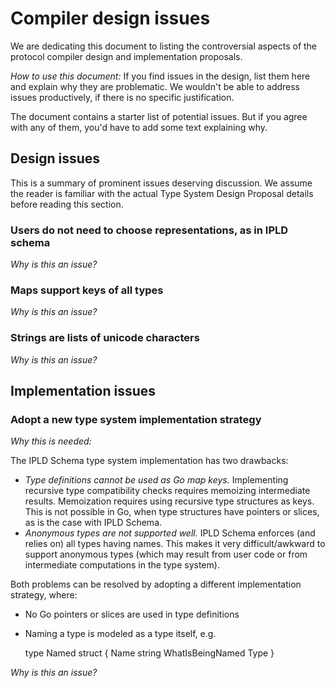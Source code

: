 # Compiler design issues

We are dedicating this document to listing the controversial aspects of the protocol compiler design and implementation proposals.

_How to use this document:_ If you find issues in the design, list them here and explain why they are problematic. We wouldn't be able to address issues productively, if there is no specific justification.

The document contains a starter list of potential issues. But if you agree with any of them, you'd have to add some text explaining why.

## Design issues

This is a summary of prominent issues deserving discussion. We assume the reader is familiar with the actual Type System Design Proposal details before reading this section.

### Users do not need to choose representations, as in IPLD schema

*Why is this an issue?*

### Maps support keys of all types

*Why is this an issue?*

### Strings are lists of unicode characters

*Why is this an issue?*

## Implementation issues

### Adopt a new type system implementation strategy

*Why this is needed:*

The IPLD Schema type system implementation has two drawbacks:

- _Type definitions cannot be used as Go map keys._ Implementing recursive type compatibility checks requires memoizing intermediate results. Memoization requires using recursive type structures as keys. This is not possible in Go, when type structures have pointers or slices, as is the case with IPLD Schema.
- _Anonymous types are not supported well._ IPLD Schema enforces (and relies on) all types having names. This makes it very difficult/awkward to support anonymous types (which may result from user code or from intermediate computations in the type system).

Both problems can be resolved by adopting a different implementation strategy, where:
- No Go pointers or slices are used in type definitions
- Naming a type is modeled as a type itself, e.g. 

     type Named struct {
          Name string
          WhatIsBeingNamed Type
     }

*Why is this an issue?*

